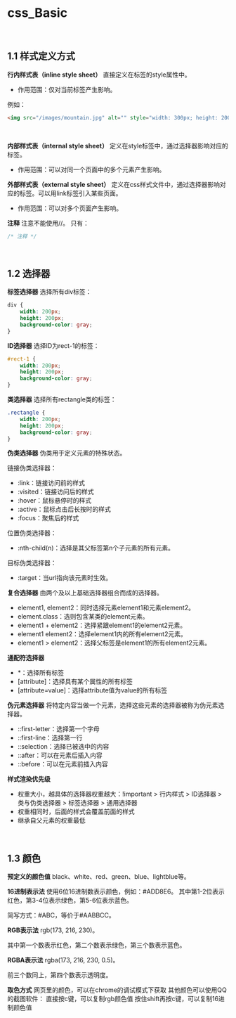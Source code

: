 # css_Basic

​     

## 1.1 样式定义方式

**行内样式表（inline style sheet）**
直接定义在标签的style属性中。

* 作用范围：仅对当前标签产生影响。

例如：

```html
<img src="/images/mountain.jpg" alt="" style="width: 300px; height: 200px;">
```

​    

**内部样式表（internal style sheet）**
定义在style标签中，通过选择器影响对应的标签。

* 作用范围：可以对同一个页面中的多个元素产生影响。

   

**外部样式表（external style sheet）**
定义在css样式文件中，通过选择器影响对应的标签。可以用link标签引入某些页面。

* 作用范围：可以对多个页面产生影响。

   

**注释**
注意不能使用//。
只有：

```css
/* 注释 */ 
```

​      

## 1.2 选择器

**标签选择器**
选择所有div标签：

```css
div {
    width: 200px;
    height: 200px;
    background-color: gray;
}
```

**ID选择器**
选择ID为rect-1的标签：

```css
#rect-1 {
    width: 200px;
    height: 200px;
    background-color: gray;
}
```

**类选择器**
选择所有rectangle类的标签：

```css
.rectangle {
    width: 200px;
    height: 200px;
    background-color: gray;
}
```

**伪类选择器**
伪类用于定义元素的特殊状态。

链接伪类选择器：

* :link：链接访问前的样式
* :visited：链接访问后的样式
* :hover：鼠标悬停时的样式
* :active：鼠标点击后长按时的样式
* :focus：聚焦后的样式

位置伪类选择器：

* :nth-child(n)：选择是其父标签第n个子元素的所有元素。

目标伪类选择器：

* :target：当url指向该元素时生效。

**复合选择器**
由两个及以上基础选择器组合而成的选择器。

* element1, element2：同时选择元素element1和元素element2。
* element.class：选则包含某类的element元素。
* element1 + element2：选择紧跟element1的element2元素。
* element1 element2：选择element1内的所有element2元素。
* element1 > element2：选择父标签是element1的所有element2元素。

**通配符选择器**

* \*：选择所有标签
* [attribute]：选择具有某个属性的所有标签
* [attribute=value]：选择attribute值为value的所有标签

**伪元素选择器**
将特定内容当做一个元素，选择这些元素的选择器被称为伪元素选择器。

* ::first-letter：选择第一个字母
* ::first-line：选择第一行
* ::selection：选择已被选中的内容
* ::after：可以在元素后插入内容
* ::before：可以在元素前插入内容

**样式渲染优先级**
* 权重大小，越具体的选择器权重越大：!important > 行内样式 > ID选择器 > 类与伪类选择器 > 标签选择器 > 通用选择器
* 权重相同时，后面的样式会覆盖前面的样式
* 继承自父元素的权重最低

​     

## 1.3 颜色

**预定义的颜色值**
black、white、red、green、blue、lightblue等。

**16进制表示法**
使用6位16进制数表示颜色，例如：#ADD8E6。
其中第1-2位表示红色，第3-4位表示绿色，第5-6位表示蓝色。

简写方式：#ABC，等价于#AABBCC。

**RGB表示法**
rgb(173, 216, 230)。

其中第一个数表示红色，第二个数表示绿色，第三个数表示蓝色。

**RGBA表示法**
rgba(173, 216, 230, 0.5)。

前三个数同上，第四个数表示透明度。

**取色方式**
网页里的颜色，可以在chrome的调试模式下获取
其他颜色可以使用QQ的截图软件：
直接按c键，可以复制rgb颜色值
按住shift再按c键，可以复制16进制颜色值